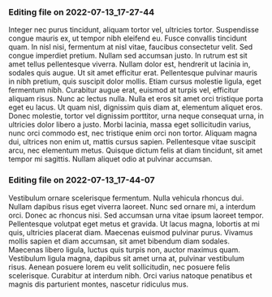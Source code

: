 

### Editing file on 2022-07-13_17-27-44

Integer nec purus tincidunt, aliquam tortor vel, ultricies tortor. Suspendisse congue mauris ex, ut tempor nibh eleifend eu. Fusce convallis tincidunt quam. In nisl nisi, fermentum at nisl vitae, faucibus consectetur velit. Sed congue imperdiet pretium. Nullam sed accumsan justo. In rutrum est sit amet tellus pellentesque viverra. Nullam dolor est, hendrerit ut lacinia in, sodales quis augue. Ut sit amet efficitur erat.
Pellentesque pulvinar mauris in nibh pretium, quis suscipit dolor mollis. Etiam cursus molestie ligula, eget fermentum nibh. Curabitur augue erat, euismod at turpis vel, efficitur aliquam risus. Nunc ac lectus nulla. Nulla et eros sit amet orci tristique porta eget eu lacus. Ut quam nisl, dignissim quis diam at, elementum aliquet eros. Donec molestie, tortor vel dignissim porttitor, urna neque consequat urna, in ultricies dolor libero a justo. Morbi lacinia, massa eget sollicitudin varius, nunc orci commodo est, nec tristique enim orci non tortor. Aliquam magna dui, ultrices non enim ut, mattis cursus sapien. Pellentesque vitae suscipit arcu, nec elementum metus. Quisque dictum felis at diam tincidunt, sit amet tempor mi sagittis. Nullam aliquet odio at pulvinar accumsan.




### Editing file on 2022-07-13_17-44-07

Vestibulum ornare scelerisque fermentum. Nulla vehicula rhoncus dui. Nullam dapibus risus eget viverra laoreet. Nunc sed ornare mi, a interdum orci. Donec ac rhoncus nisi. Sed accumsan urna vitae ipsum laoreet tempor. Pellentesque volutpat eget metus et gravida. Ut lacus magna, lobortis at mi quis, ultricies placerat diam. Maecenas euismod pulvinar purus. Vivamus mollis sapien et diam accumsan, sit amet bibendum diam sodales. Maecenas libero ligula, luctus quis turpis non, auctor maximus quam. Vestibulum ligula magna, dapibus sit amet urna at, pulvinar vestibulum risus. Aenean posuere lorem eu velit sollicitudin, nec posuere felis scelerisque. Curabitur at interdum nibh. Orci varius natoque penatibus et magnis dis parturient montes, nascetur ridiculus mus.


